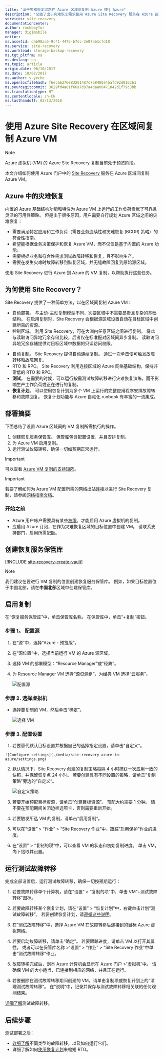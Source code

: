 ```yaml
---
title: "出于灾难恢复需求在 Azure 区域间复制 Azure VM| Azure"
description: "总结了出于灾难恢复需求使用 Azure Site Recovery 服务在 Azure 区域（Azure 到 Azure）间复制 Azure VM 的步骤。"
services: site-recovery
documentationcenter: 
author: rockboyfor
manager: digimobile
editor: 
ms.assetid: dab98aa5-9c41-4475-b7dc-2e07ab1cfd18
ms.service: site-recovery
ms.workload: storage-backup-recovery
ms.tgt_pltfrm: na
ms.devlang: na
ms.topic: article
origin.date: 06/10/2017
ms.date: 10/02/2017
ms.author: v-yeche
ms.openlocfilehash: f6eca6276e83201487c768480a4bafd92d016261
ms.sourcegitcommit: 3629fd4a81f66a7d87a4daa00471042d1f79c8bb
ms.translationtype: HT
ms.contentlocale: zh-CN
ms.lasthandoff: 02/13/2018
---
```

# <a name="replicate-azure-vms-between-regions-with-azure-site-recovery"></a>使用 Azure Site Recovery 在区域间复制 Azure VM

>[!NOTE]
>
> Azure 虚拟机 (VM) 的 Azure Site Recovery 复制当前处于预览阶段。

本文介绍如何使用 Azure 门户中的 [Site Recovery](site-recovery-overview.md) 服务在 Azure 区域间复制 Azure VM。

<!-- Not Available [Azure Recovery Services forum](https://social.msdn.microsoft.com/Forums/en-US/home?forum=hypervrecovmgr).-->

## <a name="disaster-recovery-in-azure"></a>Azure 中的灾难恢复

内置的 Azure 基础结构功能和特性为 Azure VM 上运行的工作负荷贡献了可靠且灵活的可用性策略。 但是出于很多原因，用户需要自行规划 Azure 区域之间的灾难恢复：

- 需要满足特定应用和工作负荷（需要业务连续性和灾难恢复 (BCDR) 策略）的符合性指南。
- 希望能根据业务决策保护和恢复 Azure VM，而不仅仅是基于内置的 Azure 功能。
- 需要根据业务和符合性需求测试故障转移和恢复，且不影响生产。
- 需要在发生灾难时故障转移到恢复区域，并无缝故障回复到原始源区域。

使用 Site Recovery 进行 Azure 到 Azure 的 VM 复制，以帮助执行这些任务。

## <a name="why-use-site-recovery"></a>为何使用 Site Recovery？      

Site Recovery 提供了一种简单方法，以在区域间复制 Azure VM：

- 自动部署。 与主动-主动复制模型不同，次要区域中不需要昂贵且复杂的基础结构。 在启用复制时，Site Recovery 会根据源区域设置自动在目标区域中创建所需的资源。
- 控制区域。 利用 Site Recovery，可在大洲内任意区域之间进行复制。 将此与读取访问异地冗余存储比较，后者仅在标准配对区域间异步复制。 读取访问异地冗余存储提供对目标区域中数据的只读访问权限。
<!-- Not Available on [paired regions](/best-practices-availability-paired-regions) -->
- 自动复制。 Site Recovery 提供自动连续复制。 通过一次单击便可触发故障转移和故障回复。
- RTO 和 RPO。 Site Recovery 利用连接区域的 Azure 网络基础结构，保持非常低的 RTO 和 RPO。
- **测试**。 在需要的时候，可以运行按需测试故障转移进行灾难恢复演练，而不影响生产工作负荷或正在进行的复制。
- **恢复计划**。 可以使用恢复计划为多个 VM 上运行的完整应用程序安排故障转移和故障回复。 恢复计划功能与 Azure 自动化 runbook 有丰富的一流集成。

## <a name="deployment-summary"></a>部署摘要

下面总结了设置 Azure 区域间的 VM 复制所需执行的操作。

1. 创建恢复服务保管库。 保管库包含配置设置，并且安排复制。
2. 为 Azure VM 启用复制。
3. 运行测试故障转移，确保一切如预期正常运行。

>[!IMPORTANT]
>
> 可以查看 [Azure VM 复制的支持矩阵](./site-recovery-support-matrix-azure-to-azure.md)。

>[!IMPORTANT]
>
> 若要了解如何为 Azure VM 配置所需的网络出站连接以进行 Site Recovery 复制，请参阅[网络指南文档](./site-recovery-azure-to-azure-networking-guidance.md)。

### <a name="before-you-start"></a>开始之前

* Azure 用户帐户需要具有某些[权限](site-recovery-role-based-linked-access-control.md#permissions-required-to-enable-replication-for-new-virtual-machines)，才能启用 Azure 虚拟机的复制。
* 应启用 Azure 订阅，在作为灾难恢复区域的目标位置中创建 VM。 请联系支持部门，启用所需配额。

## <a name="create-a-recovery-services-vault"></a>创建恢复服务保管库

[!INCLUDE [site-recovery-create-vault](../../includes/site-recovery-create-vault.md)]

>[!NOTE]
>
> 我们建议在要进行 VM 复制的位置创建恢复服务保管库。 例如，如果目标位置位于中国北部，请在**中国北部**区域中创建保管库。

## <a name="enable-replication"></a>启用复制

在“恢复服务保管库”中，单击保管库名称。 在保管库中，单击“+复制”按钮。

### <a name="step-1-configure-the-source"></a>步骤 1。 配置源
1. 在“源”中，选择“Azure - 预览版”。
2. 在“源位置”中，选择当前运行 VM 的 Azure 源区域。
3. 选择 VM 的部署模型：“Resource Manager”或“经典”。
4. 为 Resource Manager VM 选择“源资源组”，为经典 VM 选择“云服务”。

    ![配置源](./media/site-recovery-azure-to-azure/source.png)

### <a name="step-2-select-virtual-machines"></a>步骤 2. 选择虚拟机

* 选择要复制的 VM，然后单击“确定”。

    ![选择 VM](./media/site-recovery-azure-to-azure/vms.png)

### <a name="step-3-configure-settings"></a>步骤 3. 配置设置

1. 若要替代默认目标设置并根据自己的选择指定设置，请单击“自定义”。 
<!-- Not Available [Customize target resources](site-recovery-replicate-azure-to-azure.md##customize-target-resources).-->

    ![Configure settings](./media/site-recovery-azure-to-azure/settings.png)

2. 默认情况下，Site Recovery 创建的复制策略每隔 4 小时捕获一次应用一致的快照，并保留恢复点 24 小时。 若要创建具有不同设置的策略，请单击“复制策略”旁边的“自定义”。

    ![自定义策略](./media/site-recovery-azure-to-azure/customize-policy.png)

3. 若要开始预配目标资源，请单击“创建目标资源”。 预配大约需要 1 分钟。 请不要在预配期间关闭边栏选项卡，否则需要重新开始。

4. 若要触发所选 VM 的复制，请单击“启用复制”。

5. 可以在“设置” > “作业” > “Site Recovery 作业”中，跟踪“启用保护”作业的进度。

6. 在“设置” > “复制的项”中，可以查看 VM 的状态和初始复制进度。 单击 VM，向下钻取其设置。

## <a name="run-a-test-failover"></a>运行测试故障转移

完成全部设置后，运行测试故障转移，确保一切按预期运行：

1. 若要故障转移单个计算机，请在“设置” > “复制的项”中，单击 VM“+测试故障转移”图标。

2. 若要故障转移某个恢复计划，请在“设置” > “恢复计划”中，右键单击计划“测试故障转移”。 若要创建恢复计划，请[遵循这些说明](site-recovery-create-recovery-plans.md)。 

3. 在“测试故障转移”中，选择 Azure VM 在故障转移后连接到的目标 Azure 虚拟网络。

4. 若要启动故障转移，请单击“确定”。 若要跟踪进度，请单击 VM 以打开其属性。 或者可以在保管库名称 >“设置” > “作业” > “Site Recovery 作业”中单击“测试故障转移”作业。

5. 故障转移完成后，副本 Azure 计算机会显示在 Azure 门户 >“虚拟机”中。 请确保 VM 的大小适当、已连接到相应的网络，并且正在运行。

6. 若要删除在测试故障转移期间创建的 VM，请单击复制项或恢复计划上的“清理测试故障转移”。 在“说明”中，记录并保存与测试故障转移相关联的任何观测结果。 

[详细了解](site-recovery-test-failover-to-azure.md)测试故障转移。

## <a name="next-steps"></a>后续步骤

测试部署之后：

- [详细了解](site-recovery-failover.md)不同类型的故障转移，以及如何运行它们。
- 详细了解如何[使用恢复计划](site-recovery-create-recovery-plans.md)来缩短 RTO。


<!--Update_Description: new articles on site recovery azure to azure -->